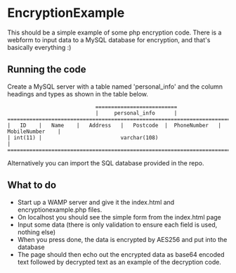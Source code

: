# EncryptionExample

This should be a simple example of some php encryption code. There is a webform to input data to a MySQL database for encryption, and that's basically everything :)


## Running the code

Create a MySQL server with a table named 'personal_info' and the column headings and types as shown in the table below.

                                ==========================
                                |     personal_info      |
    ========================================================================================
    |   ID    |   Name    |   Address   |   Postcode  |  PhoneNumber   |   MobileNumber    |
    | int(11) |                         varchar(108)                                       |
    ========================================================================================

  Alternatively you can import the SQL database provided in the repo.

## What to do

- Start up a WAMP server and give it the index.html and encryptionexample.php files.
- On localhost you should see the simple form from the index.html page
- Input some data (there is only validation to ensure each field is used, nothing else)
- When you press done, the data is encrypted by AES256 and put into the database
- The page should then echo out the encrypted data as base64 encoded text followed by decrypted text as an example of the decryption code.
